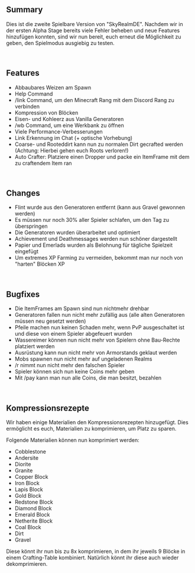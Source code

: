 ## Summary

Dies ist die zweite Spielbare Version von "SkyRealmDE".
Nachdem wir in der ersten Alpha Stage bereits viele Fehler beheben und neue Features hinzufügen konnten, sind wir nun bereit, euch erneut die Möglichkeit zu geben, den Spielmodus ausgiebig zu testen.

<br>

## Features

-   Abbaubares Weizen am Spawn
-   Help Command
-   /link Command, um den Minecraft Rang mit dem Discord Rang zu verbinden
-   Kompression von Blöcken
-   Eisen- und Kohleerz aus Vanilla Generatoren
-   /wb Command, um eine Werkbank zu öffnen
-   Viele Performance-Verbesserungen
-   Link Erkennung im Chat (+ optische Vorhebung)
-   Coarse- und Rooteddirt kann nun zu normalen Dirt gecrafted werden (Achtung: Hierbei gehen euch Roots verloren!)
-   Auto Crafter: Platziere einen Dropper und packe ein ItemFrame mit dem zu craftendem Item ran

<br>

## Changes

-   Flint wurde aus den Generatoren entfernt (kann aus Gravel gewonnen werden)
-   Es müssen nur noch 30% aller Spieler schlafen, um den Tag zu überspringen
-   Die Generatoren wurden überarbeitet und optimiert
-   Achievement und Deathmessages werden nun schöner dargestellt
-   Papier und Emerlads wurden als Belohnung für tägliche Spielzeit eingefügt
-   Um extremes XP Farming zu vermeiden, bekommt man nur noch von "harten" Blöcken XP

<br>

## Bugfixes

-   Die ItemFrames am Spawn sind nun nichtmehr drehbar
-   Generatoren fallen nun nicht mehr zufällig aus (alle alten Generatoren müssen neu gesetzt werden)
-   Pfeile machen nun keinen Schaden mehr, wenn PvP ausgeschaltet ist und diese von einem Spieler abgefeuert wurden
-   Wassereimer können nun nicht mehr von Spielern ohne Bau-Rechte platziert werden
-   Ausrüstung kann nun nicht mehr von Armorstands geklaut werden
-   Mobs spawnen nun nicht mehr auf ungeladenen Realms
-   /r nimmt nun nicht mehr den falschen Spieler
-   Spieler können sich nun keine Coins mehr geben
-   Mit /pay kann man nun alle Coins, die man besitzt, bezahlen

<br>

## Kompressionsrezepte

Wir haben einige Materialien den Kompressionsrezepten hinzugefügt.
Dies ermöglicht es euch, Materialien zu komprimieren, um Platz zu sparen.

Folgende Materialien können nun komprimiert werden:

-   Cobblestone
-   Andersite
-   Diorite
-   Granite
-   Copper Block
-   Iron Block
-   Lapis Block
-   Gold Block
-   Redstone Block
-   Diamond Block
-   Emerald Block
-   Netherite Block
-   Coal Block
-   Dirt
-   Gravel

Diese könnt ihr nun bis zu 8x komprimieren, in dem ihr jeweils 9 Blöcke in einem Crafting-Table kombiniert.
Natürlich könnt ihr diese auch wieder dekomprimieren.
